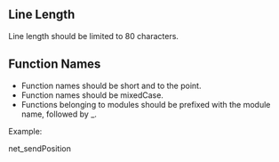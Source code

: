 ## Line Length

Line length should be limited to 80 characters.


## Function Names

* Function names should be short and to the point.
* Function names should be mixedCase.
* Functions belonging to modules should be prefixed with the module name,
  followed by _.

Example:

net_sendPosition
